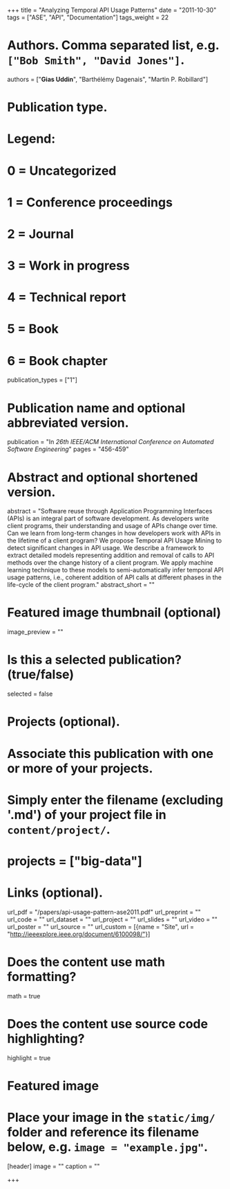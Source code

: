 +++
title = "Analyzing Temporal API Usage Patterns"
date = "2011-10-30"
tags = ["ASE", "API", "Documentation"]
tags_weight = 22
# Authors. Comma separated list, e.g. `["Bob Smith", "David Jones"]`.
authors = ["**Gias Uddin**", "Barthélémy Dagenais", "Martin P. Robillard"]

# Publication type.
# Legend:
# 0 = Uncategorized
# 1 = Conference proceedings
# 2 = Journal
# 3 = Work in progress
# 4 = Technical report
# 5 = Book
# 6 = Book chapter
publication_types = ["1"]

# Publication name and optional abbreviated version.
publication = "In *26th IEEE/ACM International Conference on Automated Software Engineering*"
pages = "456-459"


# Abstract and optional shortened version.
abstract = "Software reuse through Application Programming Interfaces (APIs) is an integral part of software development. As developers write client programs, their understanding and usage of APIs change over time. Can we learn from long-term changes in how developers work with APIs in the lifetime of a client program? We propose Temporal API Usage Mining to detect significant changes in API usage. We describe a framework to extract detailed models representing addition and removal of calls to API methods over the change history of a client program. We apply machine learning technique to these models to semi-automatically infer temporal API usage patterns, i.e., coherent addition of API calls at different phases in the life-cycle of the client program."
abstract_short = ""

# Featured image thumbnail (optional)
image_preview = ""

# Is this a selected publication? (true/false)
selected = false

# Projects (optional).
#   Associate this publication with one or more of your projects.
#   Simply enter the filename (excluding '.md') of your project file in `content/project/`.
# projects = ["big-data"]


# Links (optional).
url_pdf = "/papers/api-usage-pattern-ase2011.pdf"
url_preprint = ""
url_code = ""
url_dataset = ""
url_project = ""
url_slides = ""
url_video = ""
url_poster = ""
url_source = ""
url_custom = [{name = "Site", url = "http://ieeexplore.ieee.org/document/6100098/"}]

# Does the content use math formatting?
math = true

# Does the content use source code highlighting?
highlight = true

# Featured image
# Place your image in the `static/img/` folder and reference its filename below, e.g. `image = "example.jpg"`.
[header]
image = ""
caption = ""

+++


